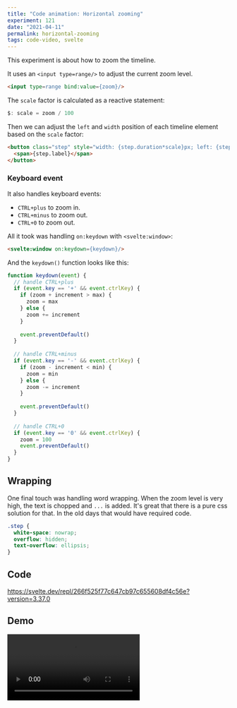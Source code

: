 ```yaml
---
title: "Code animation: Horizontal zooming"
experiment: 121
date: "2021-04-11"
permalink: horizontal-zooming
tags: code-video, svelte
---
```


This experiment is about how to zoom the timeline.

It uses an `<input type=range/>` to adjust the current zoom level.

```html
<input type=range bind:value={zoom}/>
```

The `scale` factor is calculated as a reactive statement:

```javascript
$: scale = zoom / 100
```

Then we can adjust the `left` and `width` position of each timeline element based on the `scale` factor:

```html
<button class="step" style="width: {step.duration*scale}px; left: {step.offset*scale}px">
  <span>{step.label}</span>
</button>
```

### Keyboard event

It also handles keyboard events:

- `CTRL+plus` to zoom in.
- `CTRL+minus` to zoom out.
- `CTRL+0` to zoom out.

All it took was handling `on:keydown` with `<svelte:window>`:

```html
<svelte:window on:keydown={keydown}/>
```

And the `keydown()` function looks like this:

```javascript
function keydown(event) {
  // handle CTRL+plus
  if (event.key == '+' && event.ctrlKey) {
    if (zoom + increment > max) {
      zoom = max
    } else {
      zoom += increment
    }
    
    event.preventDefault()
  }
  
  // handle CTRL+minus
  if (event.key == '-' && event.ctrlKey) {
    if (zoom - increment < min) {
      zoom = min
    } else {
      zoom -= increment
    }
    
    event.preventDefault()
  }
  
  // handle CTRL+0
  if (event.key == '0' && event.ctrlKey) {
    zoom = 100
    event.preventDefault()
  }
}
```

## Wrapping

One final touch was handling word wrapping. When the zoom level is very high, the text is chopped and `...` is added.
It's great that there is a pure css solution for that. In the old days that would have required code.

```css
.step {
  white-space: nowrap;
  overflow: hidden;
  text-overflow: ellipsis;
}
```

## Code

https://svelte.dev/repl/266f525f77c647cb97c655608df4c56e?version=3.37.0

## Demo

<video controls src="https://res.cloudinary.com/dzwnkx0mk/video/upload/v1618129153/1000experiments.dev/horizontal-zooming_csesuh.mp4"/>

## Notes

- Figure out how to make this work for tick marks as well.
